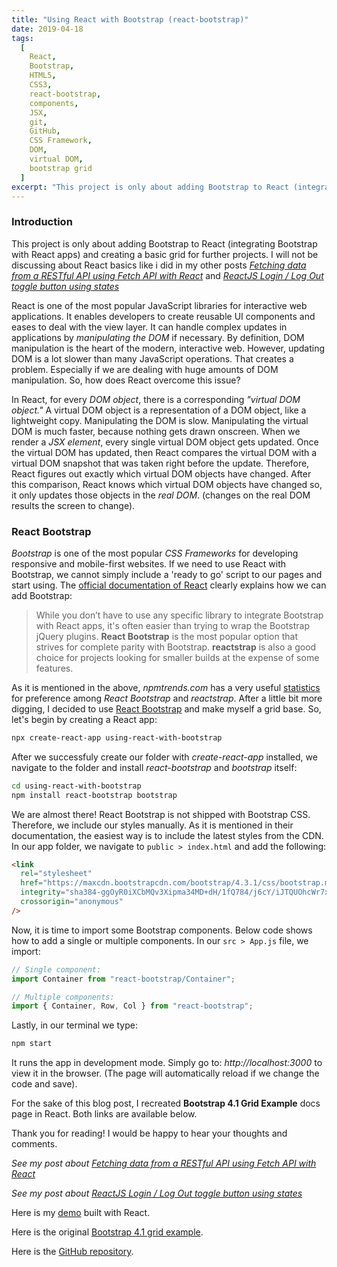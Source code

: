 ```yaml
---
title: "Using React with Bootstrap (react-bootstrap)"
date: 2019-04-18
tags:
  [
    React,
    Bootstrap,
    HTML5,
    CSS3,
    react-bootstrap,
    components,
    JSX,
    git,
    GitHub,
    CSS Framework,
    DOM,
    virtual DOM,
    bootstrap grid
  ]
excerpt: "This project is only about adding Bootstrap to React (integrating Bootstrap with React apps) and creating a basic grid for further projects. I will not be discussing about React basics like i did in my other posts."
---
```

### Introduction

This project is only about adding Bootstrap to React (integrating Bootstrap with React apps) and creating a basic grid for further projects. I will not be discussing about React basics like i did in my other posts _[Fetching data from a RESTful API using Fetch API with React](https://alitursucular.github.io/fetching-api-data-with-reactjs/)_ and _[ReactJS Login / Log Out toggle button using states](https://alitursucular.github.io/reactjs-login-log-out-toggle-button-using-states/)_

React is one of the most popular JavaScript libraries for interactive web applications. It enables developers to create reusable UI components and eases to deal with the view layer. It can handle complex updates in applications by _manipulating the DOM_ if necessary. By definition, DOM manipulation is the heart of the modern, interactive web. However, updating DOM is a lot slower than many JavaScript operations. That creates a problem. Especially if we are dealing with huge amounts of DOM manipulation. So, how does React overcome this issue?

In React, for every _DOM object_, there is a corresponding _"virtual DOM object."_ A virtual DOM object is a representation of a DOM object, like a lightweight copy. Manipulating the DOM is slow. Manipulating the virtual DOM is much faster, because nothing gets drawn onscreen. When we render a _JSX element_, every single virtual DOM object gets updated. Once the virtual DOM has updated, then React compares the virtual DOM with a virtual DOM snapshot that was taken right before the update. Therefore, React figures out exactly which virtual DOM objects have changed. After this comparison, React knows which virtual DOM objects have changed so, it only updates those objects in the _real DOM_. (changes on the real DOM results the screen to change).

### React Bootstrap

_Bootstrap_ is one of the most popular _CSS Frameworks_ for developing responsive and mobile-first websites. If we need to use React with Bootstrap, we cannot simply include a 'ready to go' script to our pages and start using. The [official documentation of React](https://facebook.github.io/create-react-app/docs/adding-bootstrap) clearly explains how we can add Bootstrap:

> While you don’t have to use any specific library to integrate Bootstrap with React apps, it's often easier than trying to wrap the Bootstrap jQuery plugins. **React Bootstrap** is the most popular option that strives for complete parity with Bootstrap. **reactstrap** is also a good choice for projects looking for smaller builds at the expense of some features.

As it is mentioned in the above, _npmtrends.com_ has a very useful [statistics](https://www.npmtrends.com/react-bootstrap-vs-reactstrap) for preference among _React Bootstrap_ and _reactstrap_. After a little bit more digging, I decided to use [React Bootstrap](https://react-bootstrap.github.io/) and make myself a grid base. So, let's begin by creating a React app:

```bash
npx create-react-app using-react-with-bootstrap
```

After we successfuly create our folder with _create-react-app_ installed, we navigate to the folder and install _react-bootstrap_ and _bootstrap_ itself:

```bash
cd using-react-with-bootstrap
npm install react-bootstrap bootstrap
```

We are almost there! React Bootstrap is not shipped with Bootstrap CSS. Therefore, we include our styles manually. As it is mentioned in their documentation, the easiest way is to include the latest styles from the CDN. In our app folder, we navigate to `public > index.html` and add the following:

```html
<link
  rel="stylesheet"
  href="https://maxcdn.bootstrapcdn.com/bootstrap/4.3.1/css/bootstrap.min.css"
  integrity="sha384-ggOyR0iXCbMQv3Xipma34MD+dH/1fQ784/j6cY/iJTQUOhcWr7x9JvoRxT2MZw1T"
  crossorigin="anonymous"
/>
```

Now, it is time to import some Bootstrap components. Below code shows how to add a single or multiple components. In our `src > App.js` file, we import:

```javascript
// Single component:
import Container from "react-bootstrap/Container";

// Multiple components:
import { Container, Row, Col } from "react-bootstrap";
```

Lastly, in our terminal we type:

```bash
npm start
```

It runs the app in development mode. Simply go to: _http://localhost:3000_ to view it in the browser. (The page will automatically reload if we change the code and save).

For the sake of this blog post, I recreated **Bootstrap 4.1 Grid Example** docs page in React. Both links are available below.

Thank you for reading! I would be happy to hear your thoughts and comments.

_See my post about [Fetching data from a RESTful API using Fetch API with React](https://alitursucular.github.io/fetching-api-data-with-reactjs/)_

_See my post about [ReactJS Login / Log Out toggle button using states](https://alitursucular.github.io/reactjs-login-log-out-toggle-button-using-states/)_

Here is my [demo](https://alitursucular.github.io/using-react-with-bootstrap-demo/) built with React.

Here is the original [Bootstrap 4.1 grid example](https://getbootstrap.com/docs/4.1/examples/grid/).

Here is the [GitHub repository](https://github.com/alitursucular/using-react-with-bootstrap-demo).
